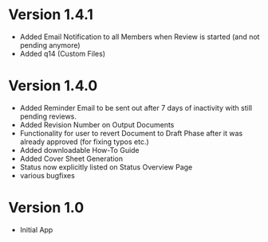 # Version 1.4.1
 - Added Email Notification to all Members when Review is started (and not pending anymore)
 - Added q14 (Custom Files)

# Version 1.4.0
 - Added Reminder Email to be sent out after 7 days of inactivity with still pending reviews.
 - Added Revision Number on Output Documents
 - Functionality for user to revert Document to Draft Phase after it was already approved (for fixing typos etc.)
 - Added downloadable How-To Guide
 - Added Cover Sheet Generation
 - Status now explicitly listed on Status Overview Page
 - various bugfixes

# Version 1.0
 - Initial App